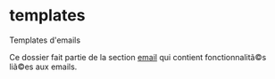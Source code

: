 # templates

Templates d'emails

Ce dossier fait partie de la section [email](..) qui contient fonctionnalitã©s liã©es aux emails.
